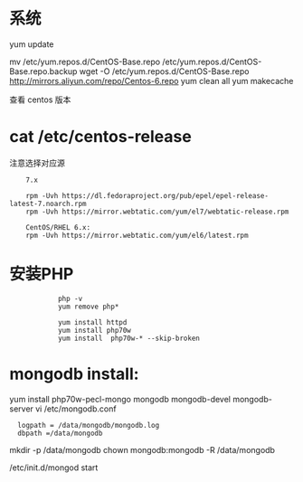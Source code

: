 系统
========

yum update

mv /etc/yum.repos.d/CentOS-Base.repo /etc/yum.repos.d/CentOS-Base.repo.backup
wget -O /etc/yum.repos.d/CentOS-Base.repo http://mirrors.aliyun.com/repo/Centos-6.repo
yum clean all
yum makecache


查看 centos 版本
# cat /etc/centos-release 
注意选择对应源


        7.x
        
        rpm -Uvh https://dl.fedoraproject.org/pub/epel/epel-release-latest-7.noarch.rpm
        rpm -Uvh https://mirror.webtatic.com/yum/el7/webtatic-release.rpm
        
        CentOS/RHEL 6.x:
        rpm -Uvh https://mirror.webtatic.com/yum/el6/latest.rpm
        
    
安装PHP
======


                php -v 
                yum remove php*
                
                yum install httpd 
                yum install php70w 
                yum install  php70w-* --skip-broken
                
                
        



mongodb install:
=====

yum install php70w-pecl-mongo mongodb mongodb-devel mongodb-server
vi /etc/mongodb.conf

      
      logpath = /data/mongodb/mongodb.log
      dbpath =/data/mongodb
          
mkdir -p /data/mongodb
chown mongodb:mongodb -R /data/mongodb

/etc/init.d/mongod start




